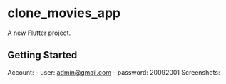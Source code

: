 # clone_movies_app

A new Flutter project.

## Getting Started

Account:
    - user: admin@gmail.com
    - password: 20092001
Screenshots:
